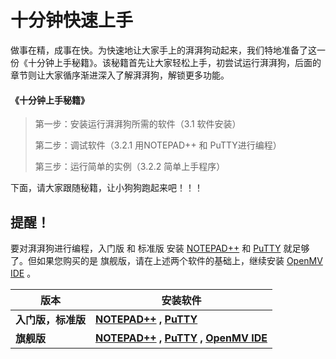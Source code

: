 # 十分钟快速上手



做事在精，成事在快。为快速地让大家手上的湃湃狗动起来，我们特地准备了这一份《十分钟上手秘籍》。该秘籍首先让大家轻松上手，初尝试运行湃湃狗，后面的章节则让大家循序渐进深入了解湃湃狗，解锁更多功能。



#### **《十分钟上手秘籍》**

> 第一步：安装运行湃湃狗所需的软件（3.1 软件安装）
>
> 第二步：调试软件（3.2.1 用NOTEPAD++ 和 PuTTY进行编程）
>
> 第三步：运行简单的实例（3.2.2 简单上手程序）
>



下面，请大家跟随秘籍，让小狗狗跑起来吧！！！



## 提醒！

要对湃湃狗进行编程，入门版 和 标准版 安装 <u>NOTEPAD++</u> 和 <u>PuTTY</u> 就足够了。但如果您购买的是 旗舰版，请在上述两个软件的基础上，继续安装 <u>OpenMV IDE</u> 。



| 版本               | 安装软件                                                |
| ------------------ | ------------------------------------------------------- |
| **入门版，标准版** | **<u>NOTEPAD++</u> , <u>PuTTY</u>**                     |
| **旗舰版**         | **<u>NOTEPAD++</u> , <u>PuTTY</u> , <u>OpenMV IDE</u>** |


